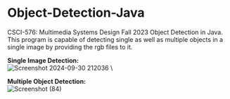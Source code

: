 # Object-Detection-Java
CSCI-576: Multimedia Systems Design Fall 2023 Object Detection in Java. \
This program is capable of detecting single as well as multiple objects in a single image by providing the rgb files to it. 

**Single Image Detection:** \
![Screenshot 2024-09-30 212036](https://github.com/user-attachments/assets/8f46d25c-7771-48b9-97c7-918adf85e44e) \

**Multiple Object Detection:** \
![Screenshot (84)](https://github.com/user-attachments/assets/cc110821-e702-47ae-a6e6-b5073210ae13)
